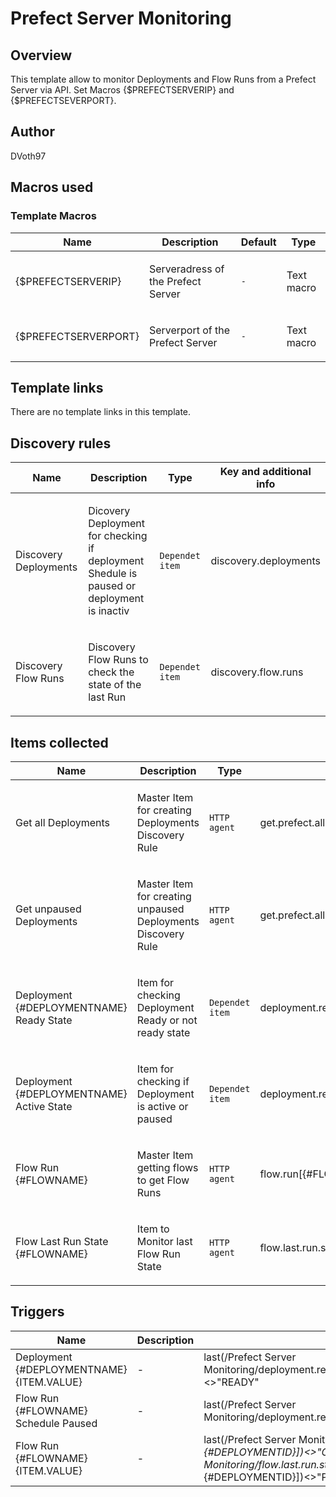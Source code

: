 # Prefect Server Monitoring

## Overview

This template allow to monitor Deployments and Flow Runs from a Prefect Server via API. Set Macros {$PREFECTSERVERIP} and {$PREFECTSEVERPORT}.


## Author

DVoth97

## Macros used

### Template Macros

|Name|Description|Default|Type|
|----|-----------|----|----|
|{$PREFECTSERVERIP}|<p>Serveradress of the Prefect Server</p>|`-`|Text macro|
|{$PREFECTSERVERPORT}|<p>Serverport of the Prefect Server</p>|`-`|Text macro|

## Template links

There are no template links in this template.

## Discovery rules

|Name|Description|Type|Key and additional info|
|----|-----------|----|----|
|Discovery Deployments|<p>Dicovery Deployment for checking if deployment Shedule is paused or deployment is inactiv</p>|`Dependet item`|discovery.deployments|
|Discovery Flow Runs|<p>Discovery Flow Runs to check the state of the last Run</p>|`Dependet item`|discovery.flow.runs|

## Items collected

|Name|Description|Type|Key and additional info|
|----|-----------|----|----|
|Get all Deployments|<p>Master Item for creating Deployments Discovery Rule</p>|`HTTP agent`|get.prefect.all.deployments|
|Get unpaused Deployments|<p>Master Item for creating unpaused Deployments Discovery Rule</p>|`HTTP agent`|get.prefect.all.deployments|
|Deployment {#DEPLOYMENTNAME} Ready State|<p>Item for checking Deployment Ready or not ready state</p>|`Dependet item`|deployment.ready.state[{#DEPLOYMENTID}]|
|Deployment {#DEPLOYMENTNAME} Active State|<p>Item for checking if Deployment is active or paused</p>|`Dependet item`|deployment.ready.active[{#DEPLOYMENTID}]|
|Flow Run {#FLOWNAME}|<p>Master Item getting flows to get Flow Runs</p>|`HTTP agent`|flow.run[{#FLOWNAME}_{#DEPLOYMENTID}]|
|Flow Last Run State {#FLOWNAME}|<p>Item to Monitor last Flow Run State</p>|`HTTP agent`|flow.last.run.state[{#FLOWNAME}_{#DEPLOYMENTID}]|



## Triggers

|Name|Description|Expression|Priority|
|----|-----------|----|----|
|Deployment {#DEPLOYMENTNAME} {ITEM.VALUE}|<p>-</p>|last(/Prefect Server Monitoring/deployment.ready.state[{#DEPLOYMENTID}])<>"READY"|Information|
|Flow Run {#FLOWNAME} Schedule Paused|<p>-</p>|last(/Prefect Server Monitoring/deployment.ready.active[{#DEPLOYMENTID}])="false"|Information|
|Flow Run {#FLOWNAME} {ITEM.VALUE}|<p>-</p>|last(/Prefect Server Monitoring/flow.last.run.state[{#FLOWNAME}_{#DEPLOYMENTID}])<>"COMPLETED" and last(/Prefect Server Monitoring/flow.last.run.state[{#FLOWNAME}_{#DEPLOYMENTID}])<>"PAUSED"|Warning|

